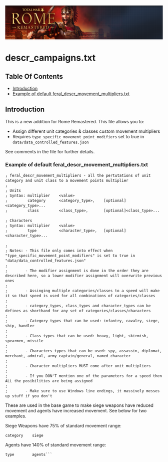 ![Workshop_header_template](/Workshop_header_template.png)
# descr_campaigns.txt

## Table Of Contents

* [Introduction](#introduction)
* [Example of default feral_descr_movement_multipliers.txt](#example-of-default-feral_descr_movement_multiplierstxt)

## Introduction

This is a new addition for Rome Remastered. This file allows you to:

* Assign different unit categories & classes custom movement multipliers
* Requires ```type_specific_movement_point_modifiers``` set to true in ```data/data_controlled_features.json```

See comments in the file for further details.

### Example of default feral_descr_movement_multipliers.txt

```
; feral_descr_movement_multipliers - all the pertutations of unit category and unit class to a movement points multiplier
;
; Units
; Syntax: multiplier	<value>
;		  category		<category_type>, 	[optional]<category_type>...
;		  class			<class_type>,  		[optional]<class_type>...

; Characters
; Syntax: multiplier	<value>
;		  type			<character_type>, 	[optional]<character_type>...

;
; Notes: - This file only comes into effect when "type_specific_movement_point_modifiers" is set to true in "data/data_controlled_features.json"
;
;		 - The modifier assignment is done in the order they are described here, so a lower modifier assignment will overwrite previous ones
;
;		 - Assinging multiple categories/classes to a speed will make it so that speed is used for all combinations of categories/classes
;
;		 - category_types, class_types and character_types can be defines as shorthand for any set of categories/classes/characters
;
;		 - Category types that can be used: infantry, cavalry, siege, ship, handler
;
;		 - Class types that can be used: heavy, light, skirmish, spearmen, missile
;
;		 - Characters types that can be used: spy, assassin, diplomat, merchant, admiral, army_captain/general, named_character
;
;		 - Character multipliers MUST come after unit multipliers
;
;		 - If you DON'T mention one of the parameters for a speed then ALL the posibilities are being assigned
;
;		 - Make sure to use Windows line endings, it massively messes up stuff if you don't
```

These are used in the base game to make siege weapons have reduced movement and agents have increased movement. See below for two examples.

Siege Weapons have 75% of standard movement range:
```multiplier	0.75
category	siege
```

Agents have 140% of standard movement range:

```multiplier	1.4
type		agents```
